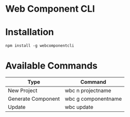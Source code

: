 # Web Component CLI

# Installation

```
npm install -g webcomponentcli
```

# Available Commands

Type | Command
------------ | -------------
New Project | wbc n projectname
Generate Component | wbc g componentname
Update  | wbc update

